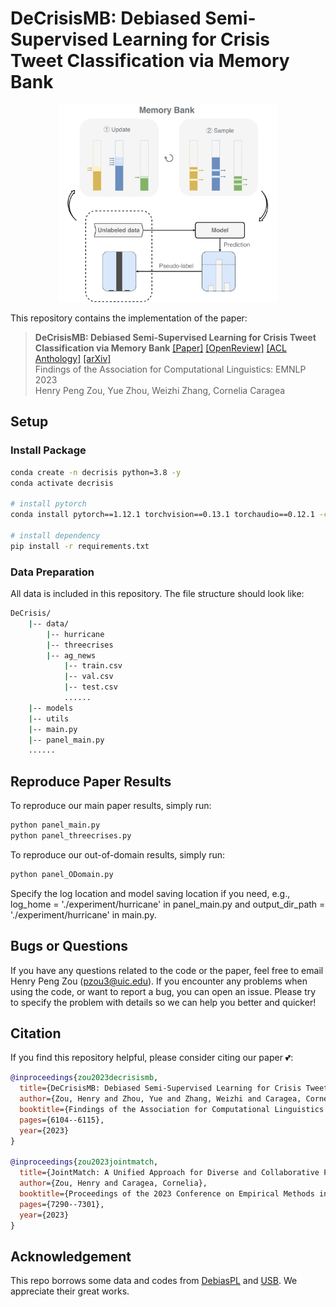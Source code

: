 # DeCrisisMB: Debiased Semi-Supervised Learning for Crisis Tweet Classification via Memory Bank

<!-- ![Task](images/MemoryBank.jpg) -->
<div align="center">
  <img src="images/MemoryBank.jpg" alt="Task" width="350">
</div>

This repository contains the implementation of the paper:
> **DeCrisisMB: Debiased Semi-Supervised Learning for Crisis Tweet Classification via Memory Bank**
> [[Paper]](https://aclanthology.org/2023.findings-emnlp.406.pdf) [[OpenReview]](https://openreview.net/forum?id=du1t38uXPA) [[ACL Anthology]](https://aclanthology.org/2023.findings-emnlp.406/) [[arXiv]](https://arxiv.org/abs/2310.14577) <br>
> Findings of the Association for Computational Linguistics: EMNLP 2023 <br>
> Henry Peng Zou, Yue Zhou, Weizhi Zhang, Cornelia Caragea <br>


## Setup
### Install Package 
```bash
conda create -n decrisis python=3.8 -y
conda activate decrisis

# install pytorch
conda install pytorch==1.12.1 torchvision==0.13.1 torchaudio==0.12.1 -c pytorch

# install dependency
pip install -r requirements.txt
```
### Data Preparation
All data is included in this repository. The file structure should look like:

```bash
DeCrisis/
    |-- data/
        |-- hurricane
        |-- threecrises
        |-- ag_news
            |-- train.csv
            |-- val.csv
            |-- test.csv
            ......
    |-- models
    |-- utils
    |-- main.py
    |-- panel_main.py 
    ......
```

## Reproduce Paper Results

To reproduce our main paper results, simply run: 
```bash
python panel_main.py
python panel_threecrises.py
```

To reproduce our out-of-domain results, simply run:
```bash
python panel_ODomain.py
```
Specify the log location and model saving location if you need, e.g., log_home = './experiment/hurricane' in panel_main.py and output_dir_path = './experiment/hurricane' in main.py. 


## Bugs or Questions

If you have any questions related to the code or the paper, feel free to email Henry Peng Zou (pzou3@uic.edu). If you encounter any problems when using the code, or want to report a bug, you can open an issue. Please try to specify the problem with details so we can help you better and quicker!


## Citation
If you find this repository helpful, please consider citing our paper 💕: 
```bibtex
@inproceedings{zou2023decrisismb,
  title={DeCrisisMB: Debiased Semi-Supervised Learning for Crisis Tweet Classification via Memory Bank},
  author={Zou, Henry and Zhou, Yue and Zhang, Weizhi and Caragea, Cornelia},
  booktitle={Findings of the Association for Computational Linguistics: EMNLP 2023},
  pages={6104--6115},
  year={2023}
}

@inproceedings{zou2023jointmatch,
  title={JointMatch: A Unified Approach for Diverse and Collaborative Pseudo-Labeling to Semi-Supervised Text Classification},
  author={Zou, Henry and Caragea, Cornelia},
  booktitle={Proceedings of the 2023 Conference on Empirical Methods in Natural Language Processing},
  pages={7290--7301},
  year={2023}
}
```

## Acknowledgement
This repo borrows some data and codes from [DebiasPL](https://github.com/frank-xwang/debiased-pseudo-labeling) and [USB](https://github.com/microsoft/Semi-supervised-learning). We appreciate their great works.

